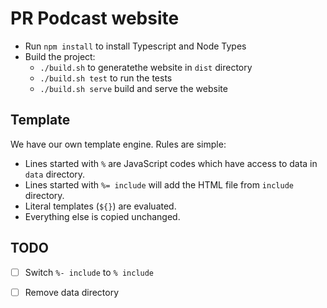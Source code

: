 # PR Podcast website

- Run `npm install` to install Typescript and Node Types
- Build the project:
    - `./build.sh` to generatethe website in `dist` directory
    - `./build.sh test` to run the tests
    - `./build.sh serve` build and serve the website

## Template
We have our own template engine. Rules are simple:
- Lines started with `%` are JavaScript codes which have access to data in `data` directory.
- Lines started with `%= include` will add the HTML file from `include` directory.
- Literal templates (`${}`) are evaluated.
- Everything else is copied unchanged.

## TODO
- [ ] Switch `%- include` to `% include`
- [ ] Remove data directory

